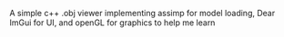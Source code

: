 A simple c++ .obj viewer implementing assimp for model loading, Dear ImGui for UI, and openGL for graphics to help me learn
